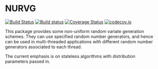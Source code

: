 # NURVG

[![Build Status](https://travis-ci.org/awllee/NURVG.jl.svg?branch=master)](https://travis-ci.org/awllee/NURVG.jl)
[![Build status](https://ci.appveyor.com/api/projects/status/ve73suox2nrlqvu9?svg=true)](https://ci.appveyor.com/project/awllee/nurvg-jl)
[![Coverage Status](https://coveralls.io/repos/awllee/NURVG.jl/badge.svg?branch=master&service=github)](https://coveralls.io/github/awllee/NURVG.jl?branch=master)
[![codecov.io](http://codecov.io/github/awllee/NURVG.jl/coverage.svg?branch=master)](http://codecov.io/github/awllee/NURVG.jl?branch=master)

This package provides some non-uniform random variate generation schemes. They  can use specified random number generators, and hence can be used in multi-threaded applications with different random number generators associated to each thread.

The current emphasis is on stateless algorithms with distribution parameters passed in.
